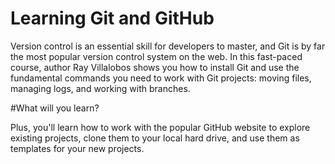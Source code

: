 # Learning Git and GitHub

Version control is an essential skill for developers to master, and Git is by far the most popular version control system on the web. In this fast-paced course, author Ray Villalobos shows you how to install Git and use the fundamental commands you need to work with Git projects: moving files, managing logs, and working with branches.

#What will you learn?

Plus, you'll learn how to work with the popular GitHub website to explore existing projects, clone them to your local hard drive, and use them as templates for your new projects.

